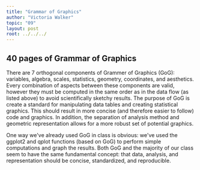 ```yaml
---
title: "Grammar of Graphics"
author: "Victoria Walker"
topic: "09"
layout: post
root: ../../../
---
```


## 40 pages of Grammar of Graphics

There are 7 orthogonal components of Grammer of Graphics (GoG): variables, algebra, scales, statistics, geometry, coordinates, and aesthetics. Every combination of aspects between these components are valid, however they must be computed in the same order as in the data flow (as listed above) to avoid scientifically sketchy results. The purpose of GoG is create a standard for manipulating data tables and creating statistical graphics. This should result in more concise (and therefore easier to follow) code and graphics. In addition, the separation of analysis method and geometric representation allows for a more robust set of potential graphics.

One way we've already used GoG in class is obvious: we've used the ggplot2 and qplot functions (based on GoG) to perform simple computations and graph the results. Both GoG and the majority of our class seem to have the same fundamental concept: that data, analysis, and representation should be concise, standardized, and reproducible.
